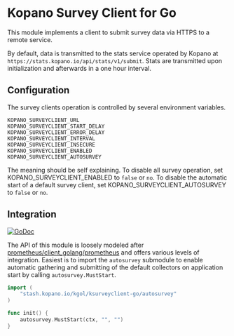 # Kopano Survey Client for Go

This module implements a client to submit survey data via HTTPS to a remote
service.

By default, data is transmitted to the stats service operated by Kopano at
`https://stats.kopano.io/api/stats/v1/submit`. Stats are transmitted upon
initialization and afterwards in a one hour interval.

## Configuration

The survey clients operation is controlled by several environment variables.

```
KOPANO_SURVEYCLIENT_URL
KOPANO_SURVEYCLIENT_START_DELAY
KOPANO_SURVEYCLIENT_ERROR_DELAY
KOPANO_SURVEYCLIENT_INTERVAL
KOPANO_SURVEYCLIENT_INSECURE
KOPANO_SURVEYCLIENT_ENABLED
KOPANO_SURVEYCLIENT_AUTOSURVEY
```

The meaning should be self explaining. To disable all survey operation, set
KOPANO_SURVEYCLIENT_ENABLED to `false` or `no`. To disable the automatic start
of a default survey client, set KOPANO_SURVEYCLIENT_AUTOSURVEY to `false` or
`no`.

## Integration

[![GoDoc](https://godoc.org/stash.kopano.io/kgol/ksurveyclient-go?status.svg)](https://godoc.org/stash.kopano.io/kgol/ksurveyclient-go)

The API of this module is loosely modeled after [prometheus/client_golang/prometheus](https://github.com/prometheus/client_golang)
and offers various levels of integration. Easiest is to import the `autosurvey`
submodule to enable automatic gathering and submitting of the default collectors
on application start by calling `autosurvey.MustStart`.

```go
import (
	"stash.kopano.io/kgol/ksurveyclient-go/autosurvey"
)

func init() {
	autosurvey.MustStart(ctx, "", "")
}
```
